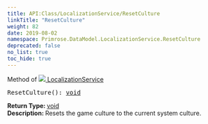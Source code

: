 ```yaml
---
title: API:Class/LocalizationService/ResetCulture
linkTitle: "ResetCulture"
weight: 82
date: 2019-08-02
namespace: Primrose.DataModel.LocalizationService.ResetCulture
deprecated: false
no_list: true
toc_hide: true
---
```

Method of <a href="/docs/api-reference/Class/LocalizationService"><img src="/icons/silk/default.png"/>&nbsp;LocalizationService</a>
<pre class="method-declaration">
ResetCulture(): <a class="type" href="/docs/api-reference/System/void">void</a></pre>
<b>Return Type: </b>
<a class="type" href="/docs/api-reference/System/void">void</a>
<br/>
<b>Description: </b>
Resets the game culture to the current system culture.

